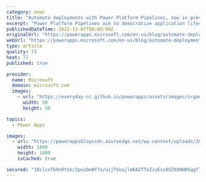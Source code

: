 ```yaml
---
category: news
title: "Automate deployments with Power Platform Pipelines, now in preview"
excerpt: "Power Platform Pipelines aim to democratize application lifecycle management (ALM) for Power Platform and Dynamics 365 customers by bringing deployment automation capabilities into the product in a manner that&#8217;s more approachable for all makers, admins, and developers."
publishedDateTime: 2022-12-07T08:00:00Z
originalUrl: "https://powerapps.microsoft.com/en-us/blog/automate-deployments-with-power-platform-pipelines-now-in-preview/"
webUrl: "https://powerapps.microsoft.com/en-us/blog/automate-deployments-with-power-platform-pipelines-now-in-preview/"
type: article
quality: 72
heat: 72
published: true

provider:
  name: Microsoft
  domain: microsoft.com
  images:
    - url: "https://everyday-cc.github.io/powerapps/assets/images/organizations/microsoft.com-50x50.jpg"
      width: 50
      height: 50

topics:
  - Power Apps

images:
  - url: "https://powerappsblogscdn.azureedge.net/wp-content/uploads/2022/12/Pipelines-Preview-Blog-GIF.gif"
    width: 1890
    height: 1080
    isCached: true

secured: "18clcnTbXnRYzk/2pozOe0Y7x/uijTVoajlmKA2TTeZ/uEsz8GZX80W0Sqqf7+cYnye4TcQ20xmYRD1y4qTM2+An4A8mBBl7o6BU7rUAeu+CV16mkFOX1YQe5mSzusVKM8ESi/AcejAUt38Q1AAh1ReMusgRs+cItb1P6Mfppr2ozSGOiSHF0NnZAtYURV6m4lniasqFEXrFeByH/19mdvIcJN1UiUNi90slHxf3rJOaSlkC5eX+ciPpodscLTzTFwCyMaYamfdPhpcZo62xQ6btKmyFraa+ydAHHNxBBbfvycPlx9pbuEH23QlrzX995f4uXxli2zonrHbH0NJomz4OPV/t/y/KcBRUdW0Ke+8=;2HNGC84IiMO+L0ZiAt1gzw=="
---
```


